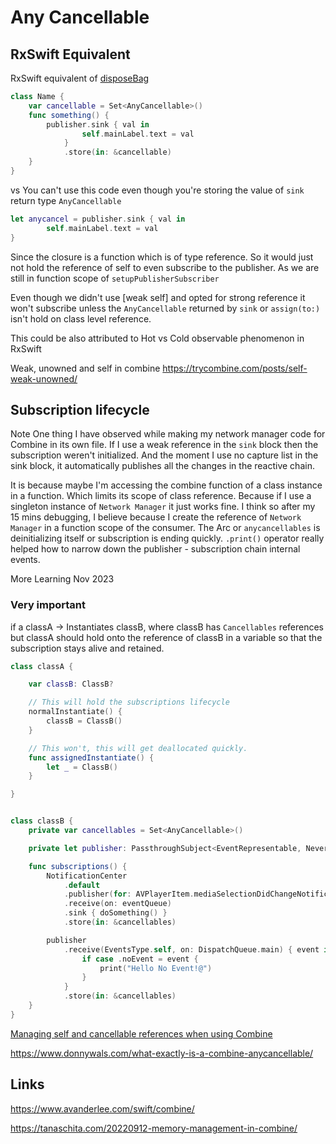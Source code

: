 # Any Cancellable


## RxSwift Equivalent

RxSwift equivalent of [disposeBag](disposeBag.md)

```swift
class Name {
	var cancellable = Set<AnyCancellable>()
	func something() {
		publisher.sink { val in
	            self.mainLabel.text = val
	        }
	        .store(in: &cancellable)
	}
}
```

vs 
You can't use this code even though you're storing the value of `sink` return type `AnyCancellable`
```swift
let anycancel = publisher.sink { val in
		self.mainLabel.text = val
}
```

Since the closure is a function which is of type reference.
So it would just not hold the reference of self to even subscribe to the publisher. As we are still in function scope of `setupPublisherSubscriber`

Even though we didn't use [weak self] and opted for strong reference it won't subscribe unless the `AnyCancellable` returned by `sink` or `assign(to:)` isn't hold on class level reference.

This could be also attributed to Hot vs Cold observable phenomenon in RxSwift

Weak, unowned and self in combine
https://trycombine.com/posts/self-weak-unowned/


##  Subscription lifecycle

Note
One thing I have observed while making my network manager code for Combine in its own file. If I use a weak reference in the `sink` block then the subscription weren't initialized. And the moment I use no capture list in the sink block, it automatically publishes all the changes in the reactive chain.

It is because maybe I'm accessing the combine function of a class instance in a function. Which limits its scope of class reference.
Because if I use a singleton instance of `Network Manager` it just works fine.
I think so after my 15 mins debugging, I believe because I create the reference of `Network Manager` in a function scope of the consumer. The Arc or `anycancellables` is deinitializing itself or subscription is ending quickly.
`.print()` operator really helped how to narrow down the publisher - subscription chain internal events. 

More Learning Nov 2023
### Very important

if a classA -> Instantiates classB, where classB has `Cancellables` references but classA should hold onto the reference of classB in a variable so that the subscription stays alive and retained.


```swift
class classA {

	var classB: ClassB?

	// This will hold the subscriptions lifecycle
	normalInstantiate() {
		classB = ClassB()
	}

	// This won't, this will get deallocated quickly.
	func assignedInstantiate() {
		let _ = ClassB()
	}

}


class classB {
	private var cancellables = Set<AnyCancellable>()

	private let publisher: PassthroughSubject<EventRepresentable, Never>

	func subscriptions() {
		NotificationCenter
            .default
            .publisher(for: AVPlayerItem.mediaSelectionDidChangeNotification)
            .receive(on: eventQueue)
            .sink { doSomething() }
            .store(in: &cancellables)

		publisher
            .receive(EventsType.self, on: DispatchQueue.main) { event in
                if case .noEvent = event {
                    print("Hello No Event!@")
                }
            }
            .store(in: &cancellables)
	}
}

```

[Managing self and cancellable references when using Combine](https://www.swiftbysundell.com/articles/combine-self-cancellable-memory-management/)

https://www.donnywals.com/what-exactly-is-a-combine-anycancellable/

## Links

https://www.avanderlee.com/swift/combine/

https://tanaschita.com/20220912-memory-management-in-combine/

